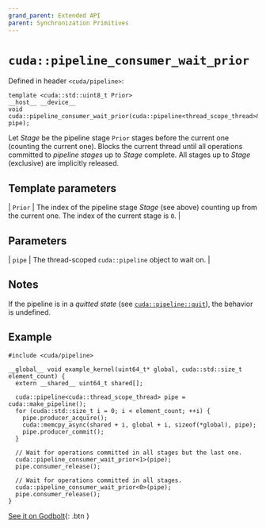 ```yaml
---
grand_parent: Extended API
parent: Synchronization Primitives
---
```


# `cuda::pipeline_consumer_wait_prior`

Defined in header `<cuda/pipeline>`:

```cuda
template <cuda::std::uint8_t Prior>
__host__ __device__
void cuda::pipeline_consumer_wait_prior(cuda::pipeline<thread_scope_thread>& pipe);
```

Let _Stage_ be the pipeline stage `Prior` stages before the current one
  (counting the current one).
Blocks the current thread until all operations committed to _pipeline stages_
  up to _Stage_ complete.
All stages up to _Stage_ (exclusive) are implicitly released.

## Template parameters

| `Prior` | The index of the pipeline stage _Stage_ (see above) counting up from the current one. The index of the current stage is `0`. |

## Parameters

| `pipe` | The thread-scoped `cuda::pipeline` object to wait on. |

## Notes

If the pipeline is in a _quitted state_ (see [`cuda::pipeline::quit`]), the
  behavior is undefined.

## Example

```cuda
#include <cuda/pipeline>

__global__ void example_kernel(uint64_t* global, cuda::std::size_t element_count) {
  extern __shared__ uint64_t shared[];

  cuda::pipeline<cuda::thread_scope_thread> pipe = cuda::make_pipeline();
  for (cuda::std::size_t i = 0; i < element_count; ++i) {
    pipe.producer_acquire();
    cuda::memcpy_async(shared + i, global + i, sizeof(*global), pipe);
    pipe.producer_commit();
  }

  // Wait for operations committed in all stages but the last one.
  cuda::pipeline_consumer_wait_prior<1>(pipe);
  pipe.consumer_release();

  // Wait for operations committed in all stages.
  cuda::pipeline_consumer_wait_prior<0>(pipe);
  pipe.consumer_release();
}
```

[See it on Godbolt](https://godbolt.org/z/aT5hb84PY){: .btn }


[`cuda::pipeline::quit`]: ./pipeline/quit.md

